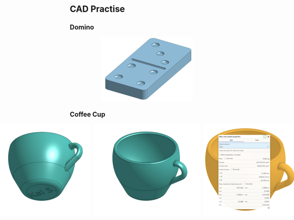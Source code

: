 # CAD Practise

## Domino

<div style="display: flex; justify-content: center;"> <img src="/projects/cad-practise/images/domino.png" alt="Domino" style="width: 300px; height: 213px;"> </div>

## Coffee Cup

<div style="display: flex; justify-content: center; gap: 10px;">
  <img src="/projects/cad-practise/images/coffee-cup-bottom.png" alt="Coffee Cup Bottom (w/ Name)" style="width: 300px; height: 300px;">
  <img src="/projects/cad-practise/images/coffee-cup-main.png" alt="Coffee Cup" style="width: 349px; height: 300px;">
  <img src="/projects/cad-practise/images/coffee-cup-mass.png" alt="Coffee Cup Mass" style="width: 300px; height: 300px;">
</div>
